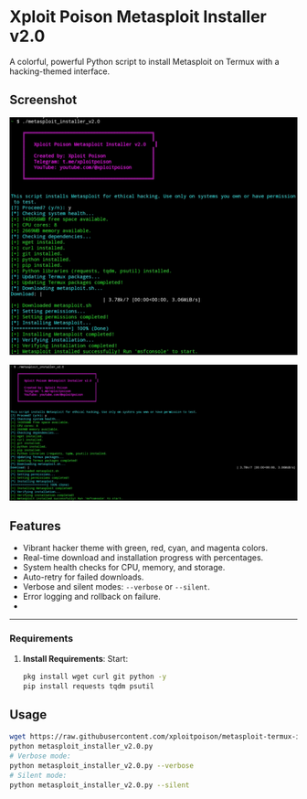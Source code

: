 # Xploit Poison Metasploit Installer v2.0
A colorful, powerful Python script to install Metasploit on Termux with a hacking-themed interface.

## Screenshot
![Metasploit Installer Screenshot](1.jpg)

![Metasploit Installer Screenshot](2.jpg)

## Features
- Vibrant hacker theme with green, red, cyan, and magenta colors.
- Real-time download and installation progress with percentages.
- System health checks for CPU, memory, and storage.
- Auto-retry for failed downloads.
- Verbose and silent modes: `--verbose` or `--silent`.
- Error logging and rollback on failure.
- 
---

### **Requirements**
1. **Install Requirements**: Start:
   ```bash
   pkg install wget curl git python -y
   pip install requests tqdm psutil

## Usage

```bash
wget https://raw.githubusercontent.com/xploitpoison/metasploit-termux-installer/main/metasploit_installer_v2.0.py
python metasploit_installer_v2.0.py
# Verbose mode:
python metasploit_installer_v2.0.py --verbose
# Silent mode:
python metasploit_installer_v2.0.py --silent
